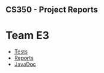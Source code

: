 ## CS350 - Project Reports

# Team E3
* [Tests](./tests/test/)
* [Reports](./tests/tests.csv)
* [JavaDoc](./javadoc/)
